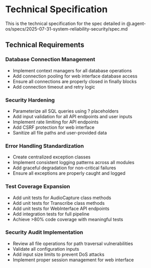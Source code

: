 # Technical Specification

This is the technical specification for the spec detailed in @.agent-os/specs/2025-07-31-system-reliability-security/spec.md

## Technical Requirements

### Database Connection Management
- Implement context managers for all database operations
- Add connection pooling for web interface database access
- Ensure all connections are properly closed in finally blocks
- Add connection timeout and retry logic

### Security Hardening
- Parameterize all SQL queries using ? placeholders
- Add input validation for all API endpoints and user inputs
- Implement rate limiting for API endpoints
- Add CSRF protection for web interface
- Sanitize all file paths and user-provided data

### Error Handling Standardization
- Create centralized exception classes
- Implement consistent logging patterns across all modules
- Add graceful degradation for non-critical failures
- Ensure all exceptions are properly caught and logged

### Test Coverage Expansion
- Add unit tests for AudioCapture class methods
- Add unit tests for Transcribe class methods  
- Add unit tests for WebInterface API endpoints
- Add integration tests for full pipeline
- Achieve >80% code coverage with meaningful tests

### Security Audit Implementation
- Review all file operations for path traversal vulnerabilities
- Validate all configuration inputs
- Add input size limits to prevent DoS attacks
- Implement proper session management for web interface